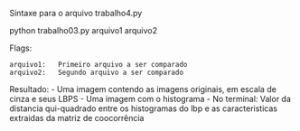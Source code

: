 Sintaxe para o arquivo trabalho4.py

python trabalho03.py arquivo1 arquivo2

Flags:

 	arquivo1:	Primeiro arquivo a ser comparado
	arquivo2:	Segundo arquivo a ser comparado

Resultado:
	- Uma imagem contendo as imagens originais, em escala de cinza e seus LBPS
	- Uma imagem com o histograma
	- No terminal: Valor da distancia qui-quadrado entre os histogramas do lbp e as caracteristicas extraidas da matriz de coocorrência
	
	

